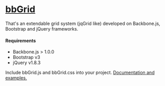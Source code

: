 [bbGrid](http://direct-fuel-injection.github.com/bbGrid/)
====================
That's an extendable grid system (jqGrid like) developed on Backbone.js, Bootstrap and jQuery frameworks.

#### Requirements
- Backbone.js > 1.0.0
- Bootstrap v3
- jQuery v1.8.3

Include bbGrid.js and bbGrid.css into your project. 
[Documentation and examples.](http://direct-fuel-injection.github.com/bbGrid/)
